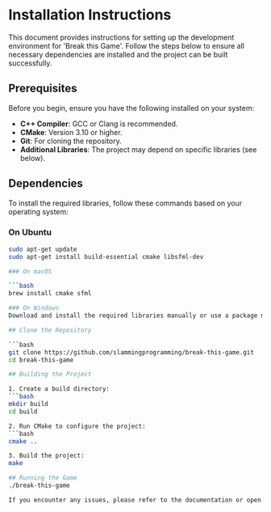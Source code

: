 # Installation Instructions

This document provides instructions for setting up the development environment for 'Break this Game'. Follow the steps below to ensure all necessary dependencies are installed and the project can be built successfully.

## Prerequisites

Before you begin, ensure you have the following installed on your system:

- **C++ Compiler**: GCC or Clang is recommended.
- **CMake**: Version 3.10 or higher.
- **Git**: For cloning the repository.
- **Additional Libraries**: The project may depend on specific libraries (see below).

## Dependencies

To install the required libraries, follow these commands based on your operating system:

### On Ubuntu

```bash
sudo apt-get update
sudo apt-get install build-essential cmake libsfml-dev

### On macOS

```bash
brew install cmake sfml

### On Windows
Download and install the required libraries manually or use a package manager like vcpkg.

## Clone the Repository

```bash
git clone https://github.com/slammingprogramming/break-this-game.git
cd break-this-game

## Building the Project

1. Create a build directory:
```bash
mkdir build
cd build

2. Run CMake to configure the project:
```bash
cmake ..

3. Build the project:
make

## Running the Game
./break-this-game

If you encounter any issues, please refer to the documentation or open an issue in the GitHub repository.

